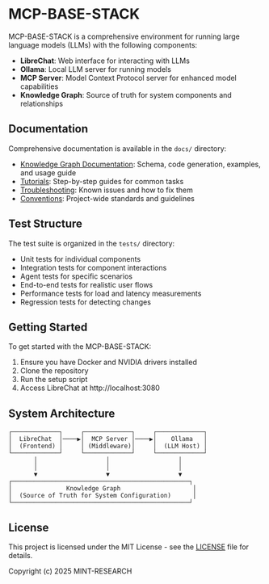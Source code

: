 # MCP-BASE-STACK

MCP-BASE-STACK is a comprehensive environment for running large language models (LLMs) with the following components:

- **LibreChat**: Web interface for interacting with LLMs
- **Ollama**: Local LLM server for running models
- **MCP Server**: Model Context Protocol server for enhanced model capabilities
- **Knowledge Graph**: Source of truth for system components and relationships

## Documentation

Comprehensive documentation is available in the `docs/` directory:

- [Knowledge Graph Documentation](docs/knowledge-graph/): Schema, code generation, examples, and usage guide
- [Tutorials](docs/tutorials/): Step-by-step guides for common tasks
- [Troubleshooting](docs/troubleshooting/): Known issues and how to fix them
- [Conventions](docs/conventions/): Project-wide standards and guidelines

## Test Structure

The test suite is organized in the `tests/` directory:

- Unit tests for individual components
- Integration tests for component interactions
- Agent tests for specific scenarios
- End-to-end tests for realistic user flows
- Performance tests for load and latency measurements
- Regression tests for detecting changes

## Getting Started

To get started with the MCP-BASE-STACK:

1. Ensure you have Docker and NVIDIA drivers installed
2. Clone the repository
3. Run the setup script
4. Access LibreChat at http://localhost:3080

## System Architecture

```
┌─────────────┐     ┌─────────────┐     ┌─────────────┐
│  LibreChat  │────▶│  MCP Server │────▶│    Ollama   │
│  (Frontend) │     │ (Middleware)│     │  (LLM Host) │
└─────────────┘     └─────────────┘     └─────────────┘
       │                   │                   │
       │                   │                   │
       ▼                   ▼                   ▼
┌─────────────────────────────────────────────────┐
│               Knowledge Graph                    │
│  (Source of Truth for System Configuration)      │
└─────────────────────────────────────────────────┘
```

## License

This project is licensed under the MIT License - see the [LICENSE](LICENSE) file for details.

Copyright (c) 2025 MINT-RESEARCH